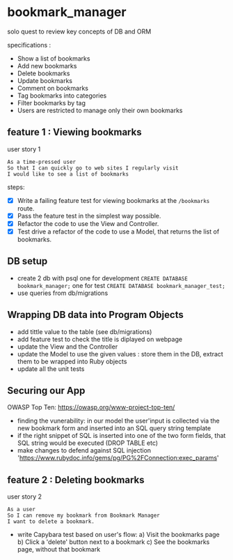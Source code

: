 # bookmark_manager

solo quest to review key concepts of DB and ORM

specifications :

- Show a list of bookmarks
- Add new bookmarks
- Delete bookmarks
- Update bookmarks
- Comment on bookmarks
- Tag bookmarks into categories
- Filter bookmarks by tag
- Users are restricted to manage only their own bookmarks

## feature 1 : Viewing bookmarks

user story 1

```
As a time-pressed user
So that I can quickly go to web sites I regularly visit
I would like to see a list of bookmarks
```

steps:

- [x] Write a failing feature test for viewing bookmarks at the `/bookmarks` route.
- [x] Pass the feature test in the simplest way possible.
- [x] Refactor the code to use the View and Controller.
- [x] Test drive a refactor of the code to use a Model, that returns the list of bookmarks.

## DB setup

- create 2 db with psql
  one for development `CREATE DATABASE bookmark_manager;`
  one for test `CREATE DATABASE bookmark_manager_test;`
- use queries from db/migrations

## Wrapping DB data into Program Objects

- add tittle value to the table (see db/migrations)
- add feature test to check the title is diplayed on webpage
- update the View and the Controller
- update the Model to use the given values : store them in the DB, extract them to be wrapped into Ruby objects
- update all the unit tests

## Securing our App
OWASP Top Ten: https://owasp.org/www-project-top-ten/
- finding the vunerability: in our model the user'input is collected via the  new bookmark form and inserted into an SQL query string template
- if the right snippet of SQL is inserted into one of the two form fields, that SQL string would be executed (DROP TABLE etc)
- make changes to defend against SQL injection
'https://www.rubydoc.info/gems/pg/PG%2FConnection:exec_params'

## feature 2 : Deleting bookmarks
user story 2
```
As a user
So I can remove my bookmark from Bookmark Manager
I want to delete a bookmark.
```

- write Capybara test based on user's flow:
    a) Visit the bookmarks page
    b) Click a 'delete' button next to a bookmark
    c) See the bookmarks page, without that bookmark

